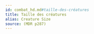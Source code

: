 ```yaml
---
id: combat_hd.md#taille-des-créatures
title: Taille des créatures
alias: Creature Size
source: (MDR p287)
---
```



